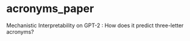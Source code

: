 # acronyms_paper
Mechanistic Interpretability on GPT-2 : How does it predict three-letter acronyms?
